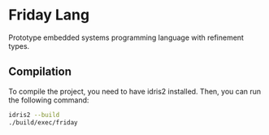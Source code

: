 # Friday Lang

Prototype embedded systems programming language with refinement types.

## Compilation

To compile the project, you need to have idris2 installed. Then, you can run the following command:

```bash
idris2 --build
./build/exec/friday
```


